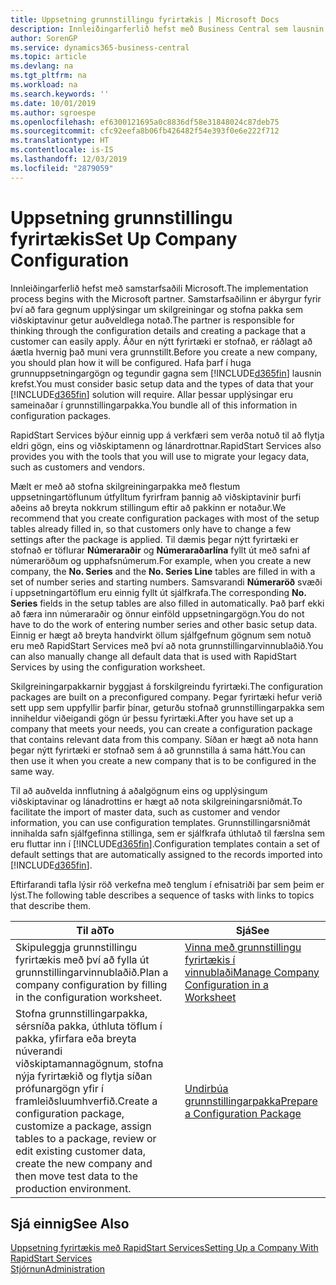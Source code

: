 ```yaml
---
title: Uppsetning grunnstillingu fyrirtækis | Microsoft Docs
description: Innleiðingarferlið hefst með Business Central sem lausnin krefst. Allar þessar upplýsingar eru sameinaðar í grunnstillingarpakka.
author: SorenGP
ms.service: dynamics365-business-central
ms.topic: article
ms.devlang: na
ms.tgt_pltfrm: na
ms.workload: na
ms.search.keywords: ''
ms.date: 10/01/2019
ms.author: sgroespe
ms.openlocfilehash: ef6300121695a0c8836df58e31848024c87deb75
ms.sourcegitcommit: cfc92eefa8b06fb426482f54e393f0e6e222f712
ms.translationtype: HT
ms.contentlocale: is-IS
ms.lasthandoff: 12/03/2019
ms.locfileid: "2879059"
---
```

# <a name="set-up-company-configuration"></a><span data-ttu-id="1ff29-104">Uppsetning grunnstillingu fyrirtækis</span><span class="sxs-lookup"><span data-stu-id="1ff29-104">Set Up Company Configuration</span></span>
<span data-ttu-id="1ff29-105">Innleiðingarferlið hefst með samstarfsaðili Microsoft.</span><span class="sxs-lookup"><span data-stu-id="1ff29-105">The implementation process begins with the Microsoft partner.</span></span> <span data-ttu-id="1ff29-106">Samstarfsaðilinn er ábyrgur fyrir því að fara gegnum upplýsingar um skilgreiningar og stofna pakka sem viðskiptavinur getur auðveldlega notað.</span><span class="sxs-lookup"><span data-stu-id="1ff29-106">The partner is responsible for thinking through the configuration details and creating a package that a customer can easily apply.</span></span> <span data-ttu-id="1ff29-107">Áður en nýtt fyrirtæki er stofnað, er ráðlagt að áætla hvernig það muni vera grunnstillt.</span><span class="sxs-lookup"><span data-stu-id="1ff29-107">Before you create a new company, you should plan how it will be configured.</span></span> <span data-ttu-id="1ff29-108">Hafa þarf í huga grunnuppsetningargögn og tegundir gagna sem [!INCLUDE[d365fin](includes/d365fin_md.md)] lausnin krefst.</span><span class="sxs-lookup"><span data-stu-id="1ff29-108">You must consider basic setup data and the types of data that your [!INCLUDE[d365fin](includes/d365fin_md.md)] solution will require.</span></span> <span data-ttu-id="1ff29-109">Allar þessar upplýsingar eru sameinaðar í grunnstillingarpakka.</span><span class="sxs-lookup"><span data-stu-id="1ff29-109">You bundle all of this information in configuration packages.</span></span>

<span data-ttu-id="1ff29-110">RapidStart Services býður einnig upp á verkfæri sem verða notuð til að flytja eldri gögn, eins og viðskiptamenn og lánardrottnar.</span><span class="sxs-lookup"><span data-stu-id="1ff29-110">RapidStart Services also provides you with the tools that you will use to migrate your legacy data, such as customers and vendors.</span></span>  

<span data-ttu-id="1ff29-111">Mælt er með að stofna skilgreiningarpakka með flestum uppsetningartöflunum útfylltum fyrirfram þannig að viðskiptavinir þurfi aðeins að breyta nokkrum stillingum eftir að pakkinn er notaður.</span><span class="sxs-lookup"><span data-stu-id="1ff29-111">We recommend that you create configuration packages with most of the setup tables already filled in, so that customers only have to change a few settings after the package is applied.</span></span> <span data-ttu-id="1ff29-112">Til dæmis þegar nýtt fyrirtæki er stofnað er töflurar **Númeraraðir** og **Númeraraðarlína** fyllt út með safni af númeraröðum og upphafsnúmerum.</span><span class="sxs-lookup"><span data-stu-id="1ff29-112">For example, when you create a new company, the **No. Series** and the **No. Series Line** tables are filled in with a set of number series and starting numbers.</span></span> <span data-ttu-id="1ff29-113">Samsvarandi **Númeraröð** svæði í uppsetningartöflum eru einnig fyllt út sjálfkrafa.</span><span class="sxs-lookup"><span data-stu-id="1ff29-113">The corresponding **No. Series** fields in the setup tables are also filled in automatically.</span></span> <span data-ttu-id="1ff29-114">Það þarf ekki að færa inn númeraraðir og önnur einföld uppsetningargögn.</span><span class="sxs-lookup"><span data-stu-id="1ff29-114">You do not have to do the work of entering number series and other basic setup data.</span></span> <span data-ttu-id="1ff29-115">Einnig er hægt að breyta handvirkt öllum sjálfgefnum gögnum sem notuð eru með RapidStart Services með því að nota grunnstillingarvinnublaðið.</span><span class="sxs-lookup"><span data-stu-id="1ff29-115">You can also manually change all default data that is used with RapidStart Services by using the configuration worksheet.</span></span>  

<span data-ttu-id="1ff29-116">Skilgreiningarpakkarnir byggjast á forskilgreindu fyrirtæki.</span><span class="sxs-lookup"><span data-stu-id="1ff29-116">The configuration packages are built on a preconfigured company.</span></span> <span data-ttu-id="1ff29-117">Þegar fyrirtæki hefur verið sett upp sem uppfyllir þarfir þínar, geturðu stofnað grunnstillingarpakka sem inniheldur viðeigandi gögn úr þessu fyrirtæki.</span><span class="sxs-lookup"><span data-stu-id="1ff29-117">After you have set up a company that meets your needs, you can create a configuration package that contains relevant data from this company.</span></span> <span data-ttu-id="1ff29-118">Síðan er hægt að nota hann þegar nýtt fyrirtæki er stofnað sem á að grunnstilla á sama hátt.</span><span class="sxs-lookup"><span data-stu-id="1ff29-118">You can then use it when you create a new company that is to be configured in the same way.</span></span>  

<span data-ttu-id="1ff29-119">Til að auðvelda innflutning á aðalgögnum eins og upplýsingum viðskiptavinar og lánadrottins er hægt að nota skilgreiningarsniðmát.</span><span class="sxs-lookup"><span data-stu-id="1ff29-119">To facilitate the import of master data, such as customer and vendor information, you can use configuration templates.</span></span> <span data-ttu-id="1ff29-120">Grunnstillingarsniðmát innihalda safn sjálfgefinna stillinga, sem er sjálfkrafa úthlutað til færslna sem eru fluttar inn í [!INCLUDE[d365fin](includes/d365fin_md.md)].</span><span class="sxs-lookup"><span data-stu-id="1ff29-120">Configuration templates contain a set of default settings that are automatically assigned to the records imported into [!INCLUDE[d365fin](includes/d365fin_md.md)].</span></span>

<span data-ttu-id="1ff29-121">Eftirfarandi tafla lýsir röð verkefna með tenglum í efnisatriði þar sem þeim er lýst.</span><span class="sxs-lookup"><span data-stu-id="1ff29-121">The following table describes a sequence of tasks with links to topics that describe them.</span></span>

|<span data-ttu-id="1ff29-122">**Til að**</span><span class="sxs-lookup"><span data-stu-id="1ff29-122">**To**</span></span>|<span data-ttu-id="1ff29-123">**Sjá**</span><span class="sxs-lookup"><span data-stu-id="1ff29-123">**See**</span></span>|  
|------------|-------------|  
|<span data-ttu-id="1ff29-124">Skipuleggja grunnstillingu fyrirtækis með því að fylla út grunnstillingarvinnublaðið.</span><span class="sxs-lookup"><span data-stu-id="1ff29-124">Plan a company configuration by filling in the configuration worksheet.</span></span>|[<span data-ttu-id="1ff29-125">Vinna með grunnstillingu fyrirtækis í vinnublaði</span><span class="sxs-lookup"><span data-stu-id="1ff29-125">Manage Company Configuration in a Worksheet</span></span>](admin-how-to-manage-company-configuration-in-a-worksheet.md)|  
|<span data-ttu-id="1ff29-126">Stofna grunnstillingarpakka, sérsníða pakka, úthluta töflum í pakka, yfirfara eða breyta núverandi viðskiptamannagögnum, stofna nýja fyrirtækið og flytja síðan prófunargögn yfir í framleiðsluumhverfið.</span><span class="sxs-lookup"><span data-stu-id="1ff29-126">Create a configuration package, customize a package, assign tables to a package, review or edit existing customer data, create the new company and then move test data to the production environment.</span></span>|[<span data-ttu-id="1ff29-127">Undirbúa grunnstillingarpakka</span><span class="sxs-lookup"><span data-stu-id="1ff29-127">Prepare a Configuration Package</span></span>](admin-how-to-prepare-a-configuration-package.md)| 

## <a name="see-also"></a><span data-ttu-id="1ff29-128">Sjá einnig</span><span class="sxs-lookup"><span data-stu-id="1ff29-128">See Also</span></span>  
[<span data-ttu-id="1ff29-129">Uppsetning fyrirtækis með RapidStart Services</span><span class="sxs-lookup"><span data-stu-id="1ff29-129">Setting Up a Company With RapidStart Services</span></span>](admin-set-up-a-company-with-rapidstart.md)  
[<span data-ttu-id="1ff29-130">Stjórnun</span><span class="sxs-lookup"><span data-stu-id="1ff29-130">Administration</span></span>](admin-setup-and-administration.md)
